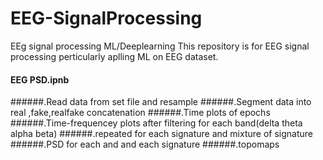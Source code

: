# EEG-SignalProcessing
EEg signal processing ML/Deeplearning
This repository is for EEG signal processing perticularly aplling ML on EEG dataset.
#### EEG PSD.ipnb
######.Read data from set file and resample
######.Segment data into real ,fake,realfake concatenation
######.Time plots of epochs
######.Time-frequencey plots after filtering for each band(delta theta alpha beta)
######.repeated for each signature and mixture of signature
######.PSD for each and and each signature
######.topomaps
